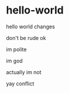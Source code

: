 # hello-world
hello world
changes

don't be rude ok

im polite

im god

actually im not

yay
conflict

